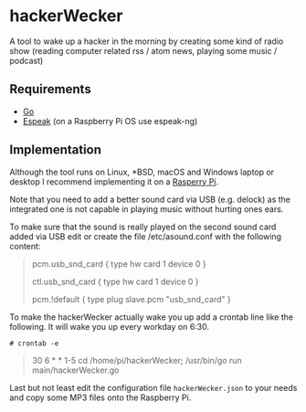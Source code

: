 # hackerWecker
A tool to wake up a hacker in the morning by creating some kind of radio show (reading computer related rss / atom news, playing some music / podcast)

## Requirements

* [Go](https://golang.org/)
* [Espeak](http://espeak.sourceforge.net/) (on a Raspberry Pi OS use espeak-ng)


## Implementation

Although the tool runs on Linux, *BSD, macOS and Windows laptop or desktop I recommend implementing it on a [Rasperry Pi](https://www.raspberrypi.org/).

Note that you need to add a better sound card via USB (e.g. delock) as the integrated one is not capable in playing music without hurting ones ears.

To make sure that the sound is really played on the second sound card added via USB edit or create the file /etc/asound.conf with the following content:

> pcm.usb_snd_card {
>     type hw
>     card 1
>     device 0
> }
>
> ctl.usb_snd_card {
>     type hw
>     card 1
>     device 0
> }
>
> pcm.!default {
>     type plug
>     slave.pcm "usb_snd_card"
> }

To make the hackerWecker actually wake you up add a crontab line like the following. It will wake you up every workday on 6:30.

`# crontab -e`

> 30 6 * * 1-5 cd /home/pi/hackerWecker; /usr/bin/go run main/hackerWecker.go

Last but not least edit the configuration file `hackerWecker.json` to your needs and copy some MP3 files onto the Raspberry Pi.
